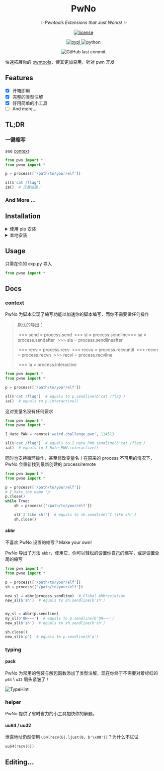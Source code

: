 <div align="center">


# PwNo

_✨ Pwntools Extensions that Just Works! ✨_	

<p>
<a href="./LICENSE">
    <img src="https://img.shields.io/github/license/MuelNova/PwNo.svg" alt="license">
</a>
</p>
<a href="https://pypi.python.org/pypi/PwNo">
    <img src="https://img.shields.io/pypi/v/PwNo.svg" alt="pypi">
</a>
<img src="https://img.shields.io/badge/python-3.10+-blue.svg" alt="python">

<p>
<img alt="GitHub last commit" src="https://img.shields.io/github/last-commit/MuelNova/PwNo?logo=github&style=for-the-badge">
</p>

</div>

快速拓展你的 [pwntools](https://github.com/Gallopsled/pwntools)，使其更加易用，针对 pwn 开发

## Features

- [x] 开箱即用
- [x] 完整的类型注解
- [x] 好用简单的小工具
- [ ] And more...

## TL;DR

### 一键缩写

see [context](#context)

```python
from pwn import *
from pwno import *

p = process(['/path/to/your/elf'])

sl(b'cat /flag')
ia()  # 无需设置！
```

### And More ...



## Installation

<details>
<summary>使用 pip 安装</summary>

    pip install PwNo
</details>


<details>
<summary>本地安装</summary>

    git clone https://github.com/MuelNova/PwNo
    cd PwNo
    pip install -e .
</details>

## Usage

只需在你的 exp.py 导入

```python
from pwno import *
```



## Docs

### context

PwNo 为脚本实现了缩写功能以加速你的脚本编写，而你不需要做任何操作
> 默认的导出：
>
> ​        >>> send  = process.send
> ​        >>> sl = process.sendline
> ​        >>> sa = process.sendafter
> ​        >>> sla = process.sendlineafter
>
> ​        >>> recv = process.recv
> ​        >>> recvu = process.recvuntil
> ​        >>> recvn = process.recvn
> ​        >>> recvl = process.recvline
>
> ​        >>> ia = process.interactive

```python
from pwn import *
from pwno import *

p = process(['/path/to/your/elf'])

sl(b'cat /flag')  # equals to p.sendline(b'cat /flag')
ia()  # equals to p.interactive()
```

这对变量名没有任何要求

```python
from pwn import *
from pwno import *

I_Hate_PWN = remote('weird.challenge.pwn', 11451)

sl(b'cat /flag')  # equals to I_Hate_PWN.sendline(b'cat /flag')
ia()  # equals to I_Hate_PWN.interactive()
```

同时也支持循环操作，甚至修改变量名！在原来的 process 不可用的情况下，PwNo 会重新找到最新创建的 process/remote

```python
from pwn import *
from pwno import *

p = process(['/path/to/your/elf'])
# I hate the name 'p'
p.close()
while True:
    sh = process(['/path/to/your/elf'])

    sl('I like sh!')  # equals to sh.sendline('I like sh!')
    sh.close()
```

#### abbr

不喜欢 PwNo 设置的缩写？Make your own!

PwNo 导出了方法 `abbr`，使用它，你可以轻松的设置你自己的缩写，或是设置全局的缩写

```python
from pwn import *
from pwno import *

p = process(['/path/to/your/elf'])
sh = process(['/path/to/your/elf'])

new_sl = abbr(process.sendline)  # Global Abbreviation
new_sl(b'sh')  # equals to sh.sendline(b'sh')


my_sl = abbr(p.sendline)
my_sl(b'OH~~~')  # equals to p.sendline(b'OH~~~')
new_sl(b'sh')  # equals to sh.sendline(b'sh')

sh.close()
new_sl(b'p')  # equals to p.sendline(b'p')
```



### typing

#### pack

PwNo 为常用的包装与解包函数添加了类型注解，现在你终于不需要对着标红的 `p64` \ `u32` 眉头紧皱了！

![TypeHint](docs/img/1.png)



### helper

PwNo 提供了省时省力的小工具加快你的解题。

#### uu64 / uu32

泄露地址仍然使用 `u64(recv(6).ljust(8, b'\x00'))`？为什么不试试

```python
uu64(recv(6))
```



## Editing...
